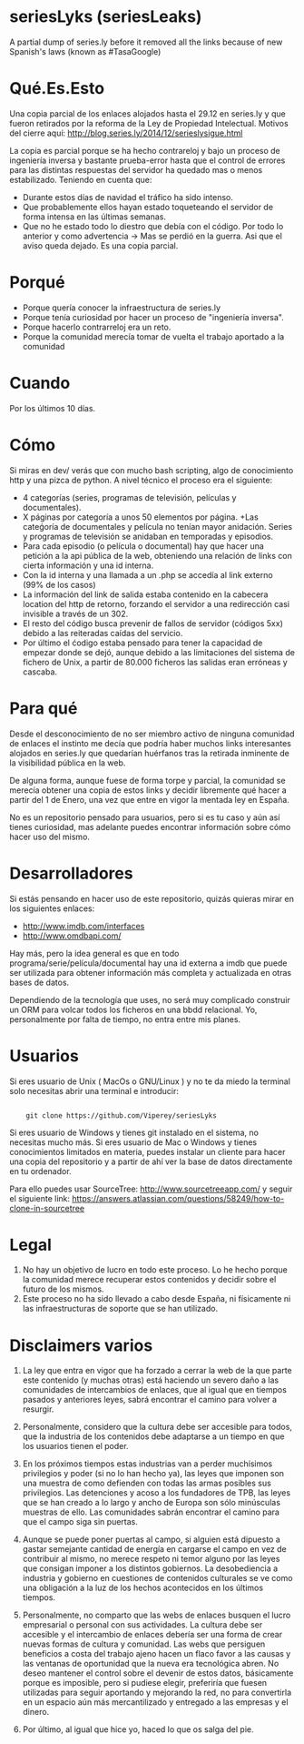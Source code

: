 seriesLyks (seriesLeaks)
==========

A partial dump of series.ly before it removed all the links because of new Spanish's laws (known as #TasaGoogle)


Qué.Es.Esto
===========

Una copia parcial de los enlaces alojados hasta el 29.12 en series.ly y que fueron retirados por la reforma de la Ley de Propiedad Intelectual.
Motivos del cierre aquí: http://blog.series.ly/2014/12/serieslysigue.html

La copia es parcial porque se ha hecho contrareloj y bajo un proceso de ingeniería inversa y bastante prueba-error hasta que el control de errores para las distintas respuestas del servidor ha quedado mas o menos estabilizado. Teniendo en cuenta que:
+ Durante estos días de navidad el tráfico ha sido intenso.
+ Que probablemente ellos hayan estado toqueteando el servidor de forma intensa en las últimas semanas.
+ Que no he estado todo lo diestro que debía con el código.
Por todo lo anterior y como advertencia -> Mas se perdió en la guerra.
Asi que el aviso queda dejado. Es una copia parcial.


Porqué
======

+ Porque quería conocer la infraestructura de series.ly
+ Porque tenía curiosidad por hacer un proceso de "ingeniería inversa".
+ Porque hacerlo contrarreloj era un reto.
+ Porque la comunidad merecía tomar de vuelta el trabajo aportado a la comunidad


Cuando
======

Por los últimos 10 días.


Cómo
====

Si miras en dev/ verás que con mucho bash scripting, algo de conocimiento http y una pizca de python.
A nivel técnico el proceso era el siguiente:
+ 4 categorías (series, programas de televisión, películas y documentales).
+ X páginas por categoría a unos 50 elementos por página.
+Las cateǵoría de documentales y película no tenían mayor anidación. Series y programas de televisión se anidaban en temporadas y episodios.
+ Para cada episodio (o película o documental) hay que hacer una petición a la api pública de la web, obteniendo una relación de links con cierta información y una id interna.
+ Con la id interna y una llamada a un .php se accedía al link externo (99% de los casos)
+ La información del link de salida estaba contenido en la cabecera location del http de retorno, forzando el servidor a una redirección casi invisible a través de un 302.
+ El resto del código busca prevenir de fallos de servidor (códigos 5xx) debido a las reiteradas caídas del servicio.
+ Por último el ćodigo estaba pensado para tener la capacidad de empezar donde se dejó, aunque debido a las limitaciones del sistema de fichero de Unix, a partir de 80.000 ficheros las salidas eran erróneas y cascaba.


Para qué
========

Desde el desconocimiento de no ser miembro activo de ninguna comunidad de enlaces el instinto me decía que podría haber muchos links interesantes alojados en series.ly que quedarían huérfanos tras la retirada inminente de la visibilidad pública en la web.

De alguna forma, aunque fuese de forma torpe y parcial, la comunidad se merecía obtener una copia de estos links y decidir libremente qué hacer a partir del 1 de Enero, una vez que entre en vigor la mentada ley en España.

No es un repositorio pensado para usuarios, pero si es tu caso y aún así tienes curiosidad, mas adelante puedes encontrar información sobre cómo hacer uso del mismo.


Desarrolladores
===============

Si estás pensando en hacer uso de este repositorio, quizás quieras mirar en los siguientes enlaces:
+ http://www.imdb.com/interfaces
+ http://www.omdbapi.com/

Hay más, pero la idea general es que en todo programa/serie/película/documental hay una id externa a imdb que puede ser utilizada para obtener información más completa y actualizada en otras bases de datos.

Dependiendo de la tecnología que uses, no será muy complicado construir un ORM para volcar todos los ficheros en una bbdd relacional. Yo, personalmente por falta de tiempo, no entra entre mis planes.


Usuarios
========

Si eres usuario de Unix ( MacOs o GNU/Linux ) y no te da miedo la terminal solo necesitas abrir una terminal e introducir:

<code>
	git clone https://github.com/Viperey/seriesLyks
</code>

Si eres usuario de Windows y tienes git instalado en el sistema, no necesitas mucho más.
Si eres usuario de Mac o Windows y tienes conocimientos limitados en materia, puedes instalar un cliente para hacer una copia del repositorio y a partir de ahí ver la base de datos directamente en tu ordenador.

Para ello puedes usar SourceTree: http://www.sourcetreeapp.com/ y seguir el siguiente link: https://answers.atlassian.com/questions/58249/how-to-clone-in-sourcetree


Legal
=====

1. No hay un objetivo de lucro en todo este proceso. Lo he hecho porque la comunidad merece recuperar estos contenidos y decidir sobre el futuro de los mismos.
2. Este proceso no ha sido llevado a cabo desde España, ni físicamente ni las infraestructuras de soporte que se han utilizado.


Disclaimers varios
==================

1. La ley que entra en vigor que ha forzado a cerrar la web de la que parte este contenido (y muchas otras) está haciendo un severo daño a las comunidades de intercambios de enlaces, que al igual que en tiempos pasados y anteriores leyes, sabrá encontrar el camino para volver a resurgir.

2. Personalmente, considero que la cultura debe ser accesible para todos, que la industria de los contenidos debe adaptarse a un tiempo en que los usuarios tienen el poder.

3. En los próximos tiempos estas industrias van a perder muchísimos privilegios y poder (si no lo han hecho ya), las leyes que imponen son una muestra de como defienden con todas las armas posibles sus privilegios. Las detenciones y acoso a los fundadores de TPB, las leyes que se han creado a lo largo y ancho de Europa son sólo minúsculas muestras de ello. Las comunidades sabrán encontrar el camino para que el campo siga sin puertas.

4. Aunque se puede poner puertas al campo, si alguien está dipuesto a gastar semejante cantidad de energía en cargarse el campo en vez de contribuir al mismo, no merece respeto ni temor alguno por las leyes que consigan imponer a los distintos gobiernos. La desobediencia a industria y gobierno en cuestiones de contenidos culturales se ve como una obligación a la luz de los hechos acontecidos en los últimos tiempos. 

5. Personalmente, no comparto que las webs de enlaces busquen el lucro empresarial o personal con sus actividades. La cultura debe ser accesible y el intercambio de enlaces debería ser una forma de crear nuevas formas de cultura y comunidad. Las webs que persiguen beneficios a costa del trabajo ajeno hacen un flaco favor a las causas y las ventanas de oportunidad que la nueva era tecnológica abren. No deseo mantener el control sobre el devenir de estos datos, básicamente porque es imposible, pero si pudiese elegir, preferiría que fuesen utilizadas para seguir aportando y mejorando la red, no para convertirla en un espacio aún más mercantilizado y entregado a las empresas y el dinero.

6. Por último, al igual que hice yo, haced lo que os salga del pie.
